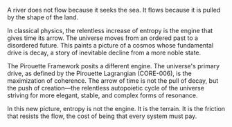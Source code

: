 A river does not flow because it seeks the sea. It flows because it is pulled by the shape of the land.

In classical physics, the relentless increase of entropy is the engine that gives time its arrow. The universe moves from an ordered past to a disordered future. This paints a picture of a cosmos whose fundamental drive is decay, a story of inevitable decline from a more noble state.

The Pirouette Framework posits a different engine. The universe's primary drive, as defined by the Pirouette Lagrangian (CORE-006), is the maximization of coherence. The arrow of time is not the pull of decay, but the push of creation—the relentless autopoietic cycle of the universe striving for more elegant, stable, and complex forms of resonance.

In this new picture, entropy is not the engine. It is the terrain. It is the friction that resists the flow, the cost of being that every system must pay.